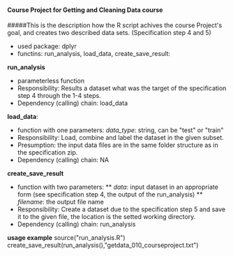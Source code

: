 #### Course Project for Getting and Cleaning Data course

#####This is the description how the R script achives the course Project's goal, and creates two described data sets. (Specification step 4 and 5)

- used package: dplyr
- functins: run_analysis, load_data, create_save_result:

**run_analysis** 
 
- parameterless function
- Responsibility: Results a dataset what was the target of the specification step 4 through the 1-4 steps. 
- Dependency (calling) chain: load_data

**load_data**: 

- function with one parameters: *data_type*: string, can be "test" or "train" 
- Responsibility: Load, combine and label the dataset in the given subset. 
- Presumption: the input data files are in the same folder structure as in the specification zip.
- Dependency (calling) chain: NA

**create_save_result**

- function with two parameters:
** *data*: input dataset in an appropriate form (see specification step 4, the output of the run_analysis)
** *filename*: the output file name 
- Responsibility: Create a dataset due to the specification step 5 and save it to the given file, the location is the setted working directory.
- Dependency (calling) chain: run_analysis

**usage example**
source("run_analysis.R")
create_save_result(run_analysis(),"getdata_010_courseproject.txt")

 